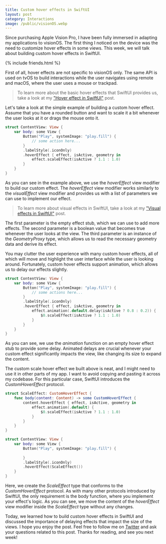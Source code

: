 ```yaml
---
title: Custom hover effects in SwiftUI
layout: post
category: Interactions
image: /public/visionOS.webp
---
```


Since purchasing Apple Vision Pro, I have been fully immersed in adapting my applications to visionOS. The first thing I noticed on the device was the need to customize hover effects in some views. This week, we will talk about building custom hover effects in SwiftUI.

{% include friends.html %}

First of all, hover effects are not specific to visionOS only. The same API is used on tvOS to build interactions while the user navigates using remote and macOS, where the user uses a mouse or trackpad.

> To learn more about the basic hover effects that SwiftUI provides us, take a look at my ["Hover effect in SwiftUI"](/2020/03/25/hover-effect-in-swiftui/) post.

Let's take a look at the simple example of building a custom hover effect. Assume that you have a rounded button and want to scale it a bit whenever the user looks at it or drags the mouse onto it.

```swift
struct ContentView: View {
    var body: some View {
        Button("Play", systemImage: "play.fill") {
            // some action here...
        }
        .labelStyle(.iconOnly)
        .hoverEffect { effect, isActive, geometry in
            effect.scaleEffect(isActive ? 1.1 : 1.0)   
        }
    }
}
```

As you can see in the example above, we use the *hoverEffect* view modifier to build our custom effect. The *hoverEffect* view modifier works similarly to the *visualEffect* view modifier and provides us with a list of parameters we can use to implement our effect.

> To learn more about visual effects in SwiftUI, take a look at my ["Visual effects in SwiftUI"](/2023/11/07/visual-effects-in-swiftui/) post.

The first parameter is the empty effect stub, which we can use to add more effects. The second parameter is a boolean value that becomes true whenever the user looks at the view. The third parameter is an instance of the *GeometryProxy* type, which allows us to read the necessary geometry data and derive its effect.

You may clutter the user experience with many custom hover effects, all of which will move and highlight the user interface while the user is looking around. Fortunately, custom hover effects support animation, which allows us to delay our effects slightly.

```swift
struct ContentView: View {
    var body: some View {
        Button("Play", systemImage: "play.fill") {
            // some actions here...
        }
        .labelStyle(.iconOnly)
        .hoverEffect { effect, isActive, geometry in
            effect.animation(.default.delay(isActive ? 0.8 : 0.2)) {
                $0.scaleEffect(isActive ? 1.1 : 1.0)
            }
        }
    }
}
```

As you can see, we use the *animation* function on an empty hover effect stub to provide some delay. Animated delays are crucial whenever your custom effect significantly impacts the view, like changing its size to expand the content.

The custom scale hover effect we built above is neat, and I might need to use it in other parts of my app. I want to avoid copying and pasting it across my codebase. For this particular case, SwiftUI introduces the *CustomHoverEffect* protocol.

```swift
struct ScaleEffect: CustomHoverEffect {
    func body(content: Content) -> some CustomHoverEffect {
        content.hoverEffect { effect, isActive, geometry in
            effect.animation(.default) {
                $0.scaleEffect(isActive ? 1.1 : 1.0)
            }
        }
    }
}

struct ContentView: View {
    var body: some View {
        Button("Play", systemImage: "play.fill") {
            
        }
        .labelStyle(.iconOnly)
        .hoverEffect(ScaleEffect())
    }
}
```

Here, we create the *ScaleEffect* type that conforms to the *CustomHoverEffect* protocol. As with many other protocols introduced by SwiftUI, the only requirement is the body function, where you implement your effect's logic. As you can see, we move the content of the *hoverEffect* view modifier inside the *ScaleEffect* type without any changes.

Today, we learned how to build custom hover effects in SwiftUI and discussed the importance of delaying effects that impact the size of the views. I hope you enjoy the post. Feel free to follow me on [Twitter](https://twitter.com/mecid) and ask your questions related to this post. Thanks for reading, and see you next week!

